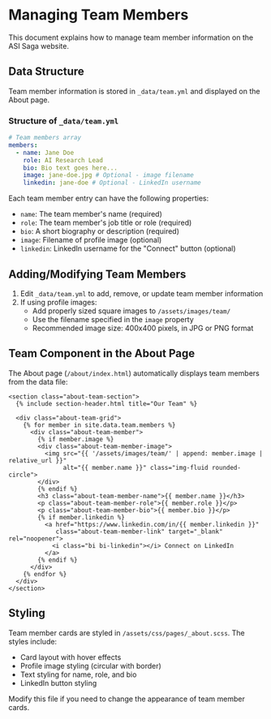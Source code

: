 # Managing Team Members

This document explains how to manage team member information on the ASI Saga website.

## Data Structure

Team member information is stored in `_data/team.yml` and displayed on the About page. 

### Structure of `_data/team.yml`

```yaml
# Team members array
members:
  - name: Jane Doe
    role: AI Research Lead
    bio: Bio text goes here...
    image: jane-doe.jpg # Optional - image filename
    linkedin: jane-doe # Optional - LinkedIn username
```

Each team member entry can have the following properties:

- `name`: The team member's name (required)
- `role`: The team member's job title or role (required) 
- `bio`: A short biography or description (required)
- `image`: Filename of profile image (optional)
- `linkedin`: LinkedIn username for the "Connect" button (optional)

## Adding/Modifying Team Members

1. Edit `_data/team.yml` to add, remove, or update team member information
2. If using profile images:
   - Add properly sized square images to `/assets/images/team/`
   - Use the filename specified in the `image` property
   - Recommended image size: 400x400 pixels, in JPG or PNG format

## Team Component in the About Page

The About page (`/about/index.html`) automatically displays team members from the data file:

```liquid
<section class="about-team-section">
  {% include section-header.html title="Our Team" %}
  
  <div class="about-team-grid">
    {% for member in site.data.team.members %}
      <div class="about-team-member">
        {% if member.image %}
        <div class="about-team-member-image">
          <img src="{{ '/assets/images/team/' | append: member.image | relative_url }}" 
               alt="{{ member.name }}" class="img-fluid rounded-circle">
        </div>
        {% endif %}
        <h3 class="about-team-member-name">{{ member.name }}</h3>
        <p class="about-team-member-role">{{ member.role }}</p>
        <p class="about-team-member-bio">{{ member.bio }}</p>
        {% if member.linkedin %}
          <a href="https://www.linkedin.com/in/{{ member.linkedin }}" 
             class="about-team-member-link" target="_blank" rel="noopener">
            <i class="bi bi-linkedin"></i> Connect on LinkedIn
          </a>
        {% endif %}
      </div>
    {% endfor %}
  </div>
</section>
```

## Styling

Team member cards are styled in `/assets/css/pages/_about.scss`. The styles include:

- Card layout with hover effects
- Profile image styling (circular with border)
- Text styling for name, role, and bio
- LinkedIn button styling

Modify this file if you need to change the appearance of team member cards.
